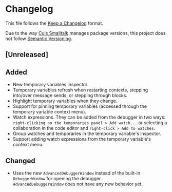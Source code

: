 # Changelog
This file follows the [Keep a Changelog](https://keepachangelog.com/en/1.0.0/) format.

Due to the way [Cuis Smalltalk](https://github.com/Cuis-Smalltalk/Cuis-Smalltalk-Dev) manages package versions, this
project does not follow [Semantic Versioning](https://semver.org/spec/v2.0.0.html).

## [Unreleased]

## Added
* New temporary variables inspector.
* Temporary variables refresh when restarting contexts, stepping into/over message sends, or stepping through blocks.
* Highlight temporary variables when they change.
* Support for pinning temporary variables (accessed through the temporary variable context menu).
* Watch expressions. They can be added from the debugger in two ways: `right-clicking on the temporaries panel > Add watch...` or selecting a collaboration in the code editor and `right-click > Add to watches`. 
* Group watches and temporaries in the temporary variable's inspector.
* Support adding watch expressions from the temporary variable's context menu.

## Changed
* Uses the new `AdvancedDebuggerWindow` instead of the built-in `DebuggerWindow` for opening the debugger.  
  `AdvancedDebuggerWindow` does not have any new behavior yet. 
